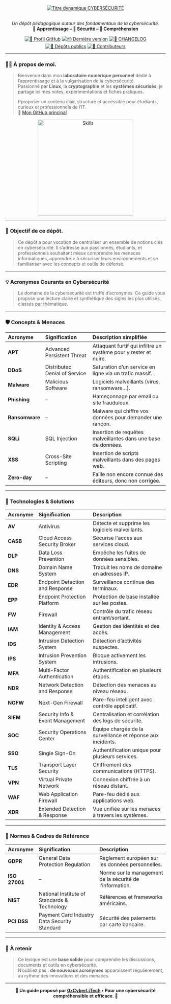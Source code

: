 <div align="center">

  <br></br>
  <a href="https://github.com/0xCyberLiTech">
    <img src="https://readme-typing-svg.herokuapp.com?font=JetBrains+Mono&size=50&duration=6000&pause=1000000000&color=FF0048&center=true&vCenter=true&width=1100&lines=%3ECYBERS%C3%89CURIT%C3%89_" alt="Titre dynamique CYBERSÉCURITÉ" />
  </a>
  <br></br>

  <p align="center">
    <em>Un dépôt pédagogique autour des fondamentaux de la cybersécurité.</em><br>
    <b>📘 Apprentissage – 🔐 Sécurité – 🧠 Compréhension</b>
  </p>

  [![🔗 Profil GitHub](https://img.shields.io/badge/Profil-GitHub-181717?logo=github&style=flat-square)](https://github.com/0xCyberLiTech)
  [![📦 Dernière version](https://img.shields.io/github/v/release/0xCyberLiTech/Cybersecurite?label=version&style=flat-square)](https://github.com/0xCyberLiTech/Cybersecurite/releases/latest)
  [![📄 CHANGELOG](https://img.shields.io/badge/📄%20Changelog-Cybersecurite-blue?style=flat-square)](https://github.com/0xCyberLiTech/Cybersecurite/blob/main/CHANGELOG.md)
  [![📂 Dépôts publics](https://img.shields.io/badge/Dépôts-publics-blue?style=flat-square)](https://github.com/0xCyberLiTech?tab=repositories)
  [![👥 Contributeurs](https://img.shields.io/badge/👥%20Contributeurs-cliquez%20ici-007ec6?style=flat-square)](https://github.com/0xCyberLiTech/Cybersecurite/graphs/contributors)

</div>

---

### 👨‍💻 **À propos de moi.**

> Bienvenue dans mon **laboratoire numérique personnel** dédié à l’apprentissage et à la vulgarisation de la cybersécurité.  
> Passionné par **Linux**, la **cryptographie** et les **systèmes sécurisés**, je partage ici mes notes, expérimentations et fiches pratiques.  
>  
> Pproposer un contenu clair, structuré et accessible pour étudiants, curieux et professionnels de l’IT.  
> 🔗 [Mon GitHub principal](https://github.com/0xCyberLiTech)

<p align="center">
  <a href="https://github.com/0xCyberLiTech" target="_blank" rel="noopener">
    <img src="https://skillicons.dev/icons?i=linux,debian,bash,docker,nginx,git,vim" alt="Skills" alt="Logo techno" width="300">
  </a>
</p>

---

### 🎯 **Objectif de ce dépôt.**

> Ce dépôt a pour vocation de centraliser un ensemble de notions clés en cybersécurité. Il s’adresse aux passionnés, étudiants, et professionnels souhaitant mieux comprendre les menaces informatiques, apprendre  > à sécuriser leurs environnements et se familiariser avec les concepts et outils de défense.

---

### 💡 **Acronymes Courants en Cybersécurité**

> Le domaine de la cybersécurité est truffé d’acronymes. Ce guide vous propose une lecture claire et synthétique des sigles les plus utilisés, classés par thématique.

---

### 🛡️ **Concepts & Menaces**

| Acronyme | Signification | Description simplifiée |
|:--|:--|:--|
| **APT** | Advanced Persistent Threat | Attaquant furtif qui infiltre un système pour y rester et nuire. |
| **DDoS** | Distributed Denial of Service | Saturation d’un service en ligne via un trafic massif. |
| **Malware** | Malicious Software | Logiciels malveillants (virus, ransomware…). |
| **Phishing** | – | Hameçonnage par email ou site frauduleux. |
| **Ransomware** | – | Malware qui chiffre vos données pour demander une rançon. |
| **SQLi** | SQL Injection | Insertion de requêtes malveillantes dans une base de données. |
| **XSS** | Cross-Site Scripting | Insertion de scripts malveillants dans des pages web. |
| **Zero-day** | – | Faille non encore connue des éditeurs, donc non corrigée. |

---

### 🧰 **Technologies & Solutions**

| Acronyme | Signification | Description |
|:--|:--|:--|
| **AV** | Antivirus | Détecte et supprime les logiciels malveillants. |
| **CASB** | Cloud Access Security Broker | Sécurise l'accès aux services cloud. |
| **DLP** | Data Loss Prevention | Empêche les fuites de données sensibles. |
| **DNS** | Domain Name System | Traduit les noms de domaine en adresses IP. |
| **EDR** | Endpoint Detection and Response | Surveillance continue des terminaux. |
| **EPP** | Endpoint Protection Platform | Protection de base installée sur les postes. |
| **FW** | Firewall | Contrôle du trafic réseau entrant/sortant. |
| **IAM** | Identity & Access Management | Gestion des identités et des accès. |
| **IDS** | Intrusion Detection System | Détection d’activités suspectes. |
| **IPS** | Intrusion Prevention System | Bloque activement les intrusions. |
| **MFA** | Multi-Factor Authentication | Authentification en plusieurs étapes. |
| **NDR** | Network Detection and Response | Détection des menaces au niveau réseau. |
| **NGFW** | Next-Gen Firewall | Pare-feu intelligent avec contrôle applicatif. |
| **SIEM** | Security Info & Event Management | Centralisation et corrélation des logs de sécurité. |
| **SOC** | Security Operations Center | Équipe chargée de la surveillance et réponse aux incidents. |
| **SSO** | Single Sign-On | Authentification unique pour plusieurs services. |
| **TLS** | Transport Layer Security | Chiffrement des communications (HTTPS). |
| **VPN** | Virtual Private Network | Connexion chiffrée à un réseau distant. |
| **WAF** | Web Application Firewall | Pare-feu dédié aux applications web. |
| **XDR** | Extended Detection & Response | Vue unifiée sur les menaces à travers les systèmes. |

---

### 📜 **Normes & Cadres de Référence**

| Acronyme | Signification | Description |
|:--|:--|:--|
| **GDPR** | General Data Protection Regulation | Règlement européen sur les données personnelles. |
| **ISO 27001** | – | Norme sur le management de la sécurité de l'information. |
| **NIST** | National Institute of Standards & Technology | Références et frameworks américains. |
| **PCI DSS** | Payment Card Industry Data Security Standard | Sécurité des paiements par carte bancaire. |

---

### 📎 **À retenir**

> Ce lexique est une **base solide** pour comprendre les discussions, documents et outils en cybersécurité.  
> N’oubliez pas : **de nouveaux acronymes** apparaissent régulièrement, au rythme des innovations et des menaces.

---

<p align="center">
  <b>🔐 Un guide proposé par <a href="https://github.com/0xCyberLiTech">0xCyberLiTech</a> • Pour une cybersécurité compréhensible et efficace. 🔐</b>
</p>
